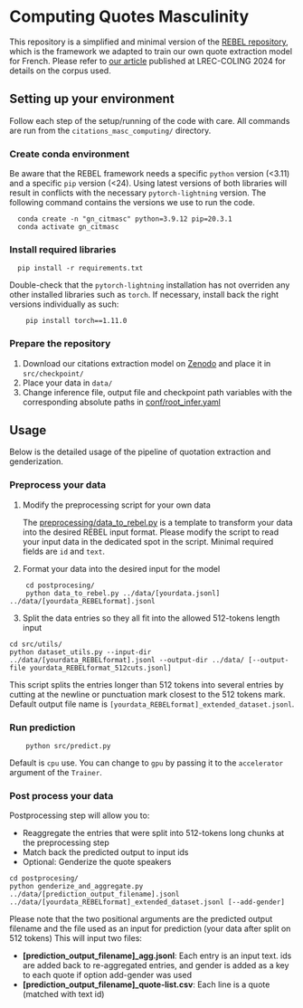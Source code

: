 # Computing Quotes Masculinity
This repository is a simplified and minimal version of the [REBEL repository](https://github.com/Babelscape/rebel/tree/main), which is the framework we adapted to train our own quote extraction model for French. Please refer to [our article](https://aclanthology.org/2024.lrec-main.654/) published at LREC-COLING 2024 for details on the corpus used.

## Setting up your environment

Follow each step of the setup/running of the code with care.
All commands are run from the `citations_masc_computing/` directory.

### Create conda environment

Be aware that the REBEL framework needs a specific `python` version (<3.11) and a specific `pip` version (<24). Using latest versions of both libraries will result in conflicts with the necessary `pytorch-lightning` version. The following command contains the versions we use to run the code.

```shell
  conda create -n "gn_citmasc" python=3.9.12 pip=20.3.1
  conda activate gn_citmasc
```

### Install required libraries

```shell
  pip install -r requirements.txt
```
Double-check that the `pytorch-lightning` installation has not overriden any other installed libraries such as `torch`. If necessary, install back the right versions individually as such:
```shell
    pip install torch==1.11.0
```

### Prepare the repository

1. Download our citations extraction model on [Zenodo]() and place it in `src/checkpoint/`
2. Place your data in `data/`
3. Change inference file, output file and checkpoint path variables with the corresponding absolute paths in [conf/root_infer.yaml](conf/root_infer.yaml)

## Usage

Below is the detailed usage of the pipeline of quotation extraction and genderization.

### Preprocess your data

1. Modify the preprocessing script for your own data

    The [preprocessing/data_to_rebel.py](preprocessing/data_to_rebel.py) is a template to transform your data into the desired REBEL input format. Please modify the script to read your input data in the dedicated spot in the script. Minimal required fields are `id` and `text`.
2. Format your data into the desired input for the model
```shell
    cd postprocesing/
    python data_to_rebel.py ../data/[yourdata.jsonl] ../data/[yourdata_REBELformat].jsonl
```
3. Split the data entries so they all fit into the allowed 512-tokens length input
```shell
cd src/utils/
python dataset_utils.py --input-dir ../data/[yourdata_REBELformat].jsonl --output-dir ../data/ [--output-file yourdata_REBELformat_512cuts.jsonl]
```
This script splits the entries longer than 512 tokens into several entries by cutting at the newline or punctuation mark closest to the 512 tokens mark. Default output file name is `[yourdata_REBELformat]_extended_dataset.jsonl`.

### Run prediction

```shell
    python src/predict.py
```

Default is `cpu` use. You can change to `gpu` by passing it to the `accelerator` argument of the `Trainer`.

### Post process your data

Postprocessing step will allow you to:
- Reaggregate the entries that were split into 512-tokens long chunks at the preprocessing step
- Match back the predicted output to input ids
- Optional: Genderize the quote speakers

```shell
cd postprocesing/
python genderize_and_aggregate.py ../data/[prediction_output_filename].jsonl ../data/[yourdata_REBELformat]_extended_dataset.jsonl [--add-gender]
```
Please note that the two positional arguments are the predicted output filename and the file used as an input for prediction (your data after split on 512 tokens)
This will input two files:
- **[prediction_output_filename]_agg.jsonl**: Each entry is an input text. ids are added back to re-aggregated entries, and gender is added as a key to each quote if option add-gender was used
- **[prediction_output_filename]_quote-list.csv**: Each line is a quote (matched with text id)


